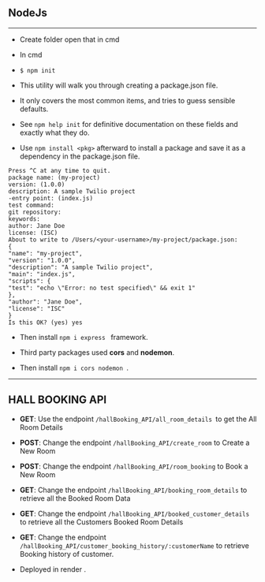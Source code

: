 ## NodeJs

---

- Create folder open that in cmd
- In cmd

- `$ npm init`
- This utility will walk you through creating a package.json file.
- It only covers the most common items, and tries to guess sensible defaults.

- See `npm help init` for definitive documentation on these fields
  and exactly what they do.

- Use `npm install <pkg>` afterward to install a package and
  save it as a dependency in the package.json file.

```
Press ^C at any time to quit.
package name: (my-project)
version: (1.0.0)
description: A sample Twilio project
-entry point: (index.js)
test command:
git repository:
keywords:
author: Jane Doe
license: (ISC)
About to write to /Users/<your-username>/my-project/package.json:
{
"name": "my-project",
"version": "1.0.0",
"description": "A sample Twilio project",
"main": "index.js",
"scripts": {
"test": "echo \"Error: no test specified\" && exit 1"
},
"author": "Jane Doe",
"license": "ISC"
}
Is this OK? (yes) yes

```

- Then install `npm i express ` framework.

- Third party packages used **cors** and **nodemon**.

- Then install `npm i cors nodemon `.

---

## HALL BOOKING API

- **GET**: Use the endpoint `/hallBooking_API/all_room_details `to get the All Room Details
- **POST**: Change the endpoint `/hallBooking_API/create_room` to Create a New Room
- **POST**: Change the endpoint `/hallBooking_API/room_booking` to Book a New Room
- **GET**: Change the endpoint `/hallBooking_API/booking_room_details` to retrieve all the Booked Room Data
- **GET**: Change the endpoint `/hallBooking_API/booked_customer_details` to retrieve all the Customers Booked Room Details
- **GET**: Change the endpoint `/hallBooking_API/customer_booking_history/:customerName` to retrieve Booking history of customer.

- Deployed in render .

